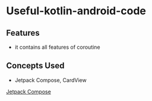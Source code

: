# Useful-kotlin-android-code

## Features
- it contains all features of coroutine

## Concepts Used
- Jetpack Compose, CardView

[Jetpack Compose](https://youtu.be/b_F2wzV45ZQ "Named link title")
